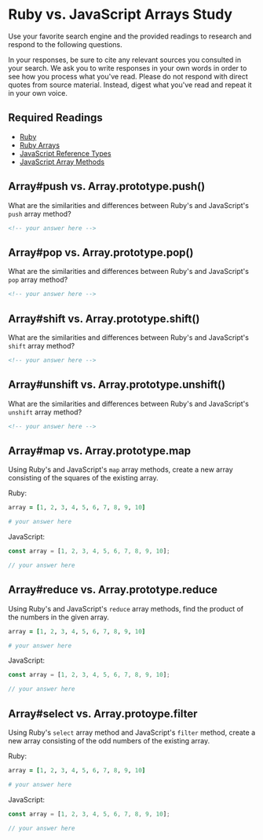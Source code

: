 # Ruby vs. JavaScript Arrays Study

Use your favorite search engine and the provided readings to research and
respond to the following questions.

In your responses, be sure to cite any relevant sources you consulted in your
search. We ask you to write responses in your own words in order to see how you
process what you've read. Please do not respond with direct quotes from source
material. Instead, digest what you've read and repeat it in your own voice.

## Required Readings

-   [Ruby](https://github.com/ga-wdi-boston/ruby)
-   [Ruby Arrays](https://github.com/ga-wdi-boston/ruby-arrays)
-   [JavaScript Reference Types](https://github.com/ga-wdi-boston/js-reference-types)
-   [JavaScript Array Methods](https://github.com/ga-wdi-boston/js-array-methods)

## Array#push vs. Array.prototype.push()

What are the similarities and differences between Ruby's and JavaScript's `push`
array method?

```md
<!-- your answer here -->
```

## Array#pop vs. Array.prototype.pop()

What are the similarities and differences between Ruby's and JavaScript's `pop`
array method?

```md
<!-- your answer here -->
```

## Array#shift vs. Array.prototype.shift()

What are the similarities and differences between Ruby's and JavaScript's
`shift` array method?

```md
<!-- your answer here -->
```

## Array#unshift vs. Array.prototype.unshift()

What are the similarities and differences between Ruby's and JavaScript's
`unshift` array method?

```md
<!-- your answer here -->
```

## Array#map vs. Array.prototype.map

Using Ruby's and JavaScript's `map` array methods, create a new array consisting
of the squares of the existing array.

Ruby:

```ruby
array = [1, 2, 3, 4, 5, 6, 7, 8, 9, 10]

# your answer here
```

JavaScript:

```javascript
const array = [1, 2, 3, 4, 5, 6, 7, 8, 9, 10];

// your answer here
```

## Array#reduce vs. Array.prototype.reduce

Using Ruby's and JavaScript's `reduce` array methods, find the product of the
numbers in the given array.

```ruby
array = [1, 2, 3, 4, 5, 6, 7, 8, 9, 10]

# your answer here
```

JavaScript:

```javascript
const array = [1, 2, 3, 4, 5, 6, 7, 8, 9, 10];

// your answer here
```

## Array#select vs. Array.protoype.filter

Using Ruby's `select` array method and JavaScript's `filter` method, create a
new array consisting of the odd numbers of the existing array.

Ruby:

```ruby
array = [1, 2, 3, 4, 5, 6, 7, 8, 9, 10]

# your answer here
```

JavaScript:

```javascript
const array = [1, 2, 3, 4, 5, 6, 7, 8, 9, 10];

// your answer here
```
